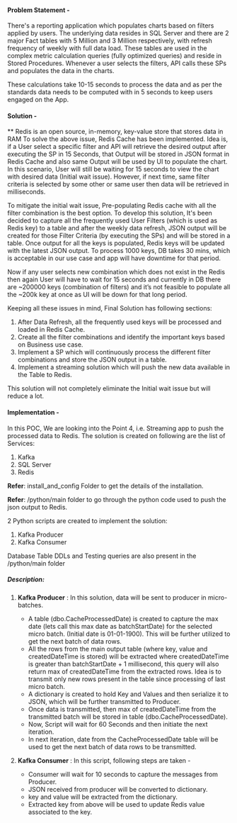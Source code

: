 #### Problem Statement - 

There's a reporting application which populates charts based on filters applied by users. The underlying data resides in SQL Server and there are 2 major Fact tables with 5 Million and 3 Million respectively, with refresh frequency of weekly with full data load. These tables are used in the complex metric calculation queries (fully optimized queries) and reside in Stored Procedures. Whenever a user selects the filters, API calls these SPs and populates the data in the charts.

These calculations take 10-15 seconds to process the data and as per the standards data needs to be computed with in 5 seconds to keep users engaged on the App.

#### Solution - 
** Redis is an open source, in-memory, key-value store that stores data in RAM
To solve the above issue, Redis Cache has been implemented. Idea is, if a User select a specific filter and API will retrieve the desired output after executing the SP in 15 Seconds, that Output will be stored in JSON format in Redis Cache and also same Output will be used by UI to populate the chart. In this scenario, User will still be waiting for 15 seconds to view the chart with desired data (Initial wait issue). However, if next time, same filter criteria is selected by some other or same user then data will be retrieved in milliseconds.

To mitigate the initial wait issue, Pre-populating Redis cache with all the filter combination is the best option. To develop this solution, It's been decided to capture all the frequently used User Filters (which is used as Redis key) to a table and after the weekly data refresh, JSON output will be created for those Filter Criteria (by executing the SPs) and will be stored in a table. Once output for all the keys is populated, Redis keys will be updated with the latest JSON output. To process 1000 keys, DB takes 30 mins, which is acceptable in our use case and app will have downtime for that period. 

Now if any user selects new combination which does not exist in the Redis then again User will have to wait for 15 seconds and currently in DB there are ~200000 keys (combination of filters) and it’s not feasible to populate all the ~200k key at once as UI will be down for that long period.

Keeping all these issues in mind, Final Solution has following sections:
1. After Data Refresh, all the frequently used keys will be processed and loaded in Redis Cache.
2. Create all the filter combinations and identify the important keys based on Business use case.
3. Implement a SP which will continuously process the different filter combinations and store the JSON output in a table.
4. Implement a streaming solution which will push the new data available in the Table to Redis. 

This solution will not completely eliminate the Initial wait issue but will reduce a lot. 

#### Implementation - 
In this POC, We are looking into the Point 4, i.e. Streaming app to push the processed data to Redis.
The solution is created on following are the list of Services:
1. Kafka
2. SQL Server
3. Redis

**Refer**: install_and_config Folder to get the details of the installation.

**Refer**: /python/main folder to go through the python code used to push the json output to Redis. 

2 Python scripts are created to implement the solution:
1. Kafka Producer
2. Kafka Consumer

Database Table DDLs and Testing queries are also present in the /python/main folder

##### Description:
1. **Kafka Producer** : In this solution, data will be sent to producer in micro-batches.
   - A table (dbo.CacheProcessedDate) is created to capture the max date (lets call this max date as batchStartDate) for the selected micro batch. (Initial date is 01-01-1900). This will be further utilized to get the next batch of data rows.
   - All the rows from the main output table (where key, value and createdDateTime is stored) will be extracted where createdDateTime is greater than batchStartDate + 1 millisecond, this query will also return max of createdDateTime from the extracted rows. Idea is to transmit only new rows present in the table since processing of last micro batch.
   - A dictionary is created to hold Key and Values and then serialize it to JSON, which will be further transmitted to Producer.
   - Once data is transmitted, then max of createdDateTime from the transmitted batch will be stored in table (dbo.CacheProcessedDate).
   - Now, Script will wait for 60 Seconds and then initiate the next iteration.
   - In next iteration, date from the CacheProcessedDate table will be used to get the next batch of data rows to be transmitted.


2. **Kafka Consumer** : In this script, following steps are taken - 
   - Consumer will wait for 10 seconds to capture the messages from Producer.
   - JSON received from producer will be converted to dictionary.
   - key and value will be extracted from the dictionary.
   - Extracted key from above will be used to update Redis value associated to the key.
   
